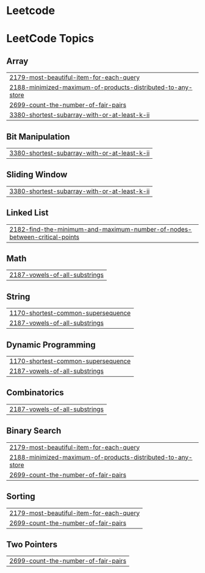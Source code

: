 # Leetcode
<!---LeetCode Topics Start-->
# LeetCode Topics
## Array
|  |
| ------- |
| [2179-most-beautiful-item-for-each-query](https://github.com/Vis7044/Leetcode/tree/master/2179-most-beautiful-item-for-each-query) |
| [2188-minimized-maximum-of-products-distributed-to-any-store](https://github.com/Vis7044/Leetcode/tree/master/2188-minimized-maximum-of-products-distributed-to-any-store) |
| [2699-count-the-number-of-fair-pairs](https://github.com/Vis7044/Leetcode/tree/master/2699-count-the-number-of-fair-pairs) |
| [3380-shortest-subarray-with-or-at-least-k-ii](https://github.com/Vis7044/Leetcode/tree/master/3380-shortest-subarray-with-or-at-least-k-ii) |
## Bit Manipulation
|  |
| ------- |
| [3380-shortest-subarray-with-or-at-least-k-ii](https://github.com/Vis7044/Leetcode/tree/master/3380-shortest-subarray-with-or-at-least-k-ii) |
## Sliding Window
|  |
| ------- |
| [3380-shortest-subarray-with-or-at-least-k-ii](https://github.com/Vis7044/Leetcode/tree/master/3380-shortest-subarray-with-or-at-least-k-ii) |
## Linked List
|  |
| ------- |
| [2182-find-the-minimum-and-maximum-number-of-nodes-between-critical-points](https://github.com/Vis7044/Leetcode/tree/master/2182-find-the-minimum-and-maximum-number-of-nodes-between-critical-points) |
## Math
|  |
| ------- |
| [2187-vowels-of-all-substrings](https://github.com/Vis7044/Leetcode/tree/master/2187-vowels-of-all-substrings) |
## String
|  |
| ------- |
| [1170-shortest-common-supersequence](https://github.com/Vis7044/Leetcode/tree/master/1170-shortest-common-supersequence) |
| [2187-vowels-of-all-substrings](https://github.com/Vis7044/Leetcode/tree/master/2187-vowels-of-all-substrings) |
## Dynamic Programming
|  |
| ------- |
| [1170-shortest-common-supersequence](https://github.com/Vis7044/Leetcode/tree/master/1170-shortest-common-supersequence) |
| [2187-vowels-of-all-substrings](https://github.com/Vis7044/Leetcode/tree/master/2187-vowels-of-all-substrings) |
## Combinatorics
|  |
| ------- |
| [2187-vowels-of-all-substrings](https://github.com/Vis7044/Leetcode/tree/master/2187-vowels-of-all-substrings) |
## Binary Search
|  |
| ------- |
| [2179-most-beautiful-item-for-each-query](https://github.com/Vis7044/Leetcode/tree/master/2179-most-beautiful-item-for-each-query) |
| [2188-minimized-maximum-of-products-distributed-to-any-store](https://github.com/Vis7044/Leetcode/tree/master/2188-minimized-maximum-of-products-distributed-to-any-store) |
| [2699-count-the-number-of-fair-pairs](https://github.com/Vis7044/Leetcode/tree/master/2699-count-the-number-of-fair-pairs) |
## Sorting
|  |
| ------- |
| [2179-most-beautiful-item-for-each-query](https://github.com/Vis7044/Leetcode/tree/master/2179-most-beautiful-item-for-each-query) |
| [2699-count-the-number-of-fair-pairs](https://github.com/Vis7044/Leetcode/tree/master/2699-count-the-number-of-fair-pairs) |
## Two Pointers
|  |
| ------- |
| [2699-count-the-number-of-fair-pairs](https://github.com/Vis7044/Leetcode/tree/master/2699-count-the-number-of-fair-pairs) |
<!---LeetCode Topics End-->